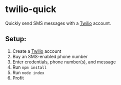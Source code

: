 # twilio-quick
Quickly send SMS messages with a [Twilio](https://twilio.com) account.

## Setup:
1. Create a [Twilio](https://twilio) account
2. Buy an SMS-enabled phone number
3. Enter credentials, phone number(s), and message
4. Run `npm install`
5. Run `node index`
6. Profit
